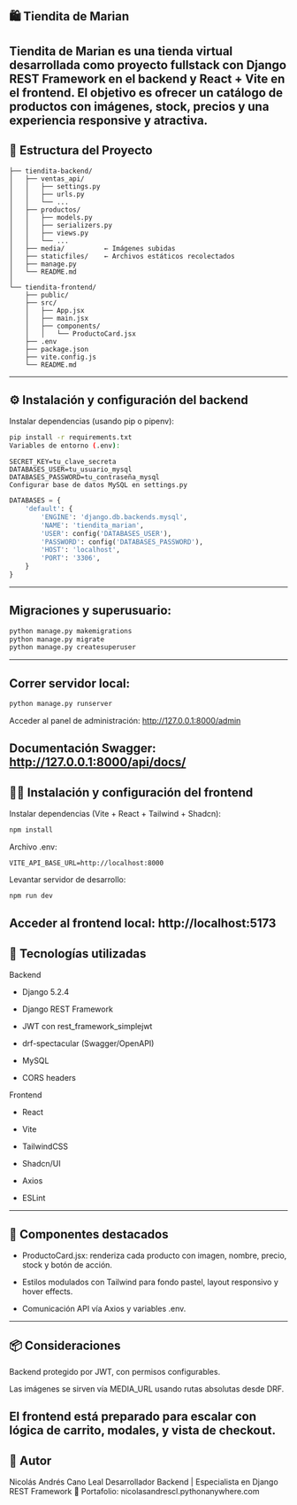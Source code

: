 ## 🛍️ Tiendita de Marian

Tiendita de Marian es una tienda virtual desarrollada como proyecto fullstack con Django REST Framework en el backend y React + Vite en el frontend. El objetivo es ofrecer un catálogo de productos con imágenes, stock, precios y una experiencia responsive y atractiva.
---
## 🧱 Estructura del Proyecto

```TienditaMarianFullstack/
├── tiendita-backend/
│   ├── ventas_api/
│   │   ├── settings.py
│   │   ├── urls.py
│   │   └── ...
│   ├── productos/
│   │   ├── models.py
│   │   ├── serializers.py
│   │   ├── views.py
│   │   └── ...
│   ├── media/          ← Imágenes subidas
│   ├── staticfiles/    ← Archivos estáticos recolectados
│   ├── manage.py
│   └── README.md
│
└── tiendita-frontend/
    ├── public/
    ├── src/
    │   ├── App.jsx
    │   ├── main.jsx
    │   ├── components/
    │   │   └── ProductoCard.jsx
    ├── .env
    ├── package.json
    ├── vite.config.js
    └── README.md
```
---
## ⚙️ Instalación y configuración del backend

Instalar dependencias (usando pip o pipenv):

```bash
pip install -r requirements.txt
Variables de entorno (.env):
```
```env
SECRET_KEY=tu_clave_secreta
DATABASES_USER=tu_usuario_mysql
DATABASES_PASSWORD=tu_contraseña_mysql
Configurar base de datos MySQL en settings.py
```
```python
DATABASES = {
    'default': {
        'ENGINE': 'django.db.backends.mysql',
        'NAME': 'tiendita_marian',
        'USER': config('DATABASES_USER'),
        'PASSWORD': config('DATABASES_PASSWORD'),
        'HOST': 'localhost',
        'PORT': '3306',
    }
}
```
---
## Migraciones y superusuario:

```bash
python manage.py makemigrations
python manage.py migrate
python manage.py createsuperuser
```
---
## Correr servidor local:

```bash
python manage.py runserver
```
Acceder al panel de administración: http://127.0.0.1:8000/admin

Documentación Swagger: http://127.0.0.1:8000/api/docs/
---
## 🧑‍🎨 Instalación y configuración del frontend

Instalar dependencias (Vite + React + Tailwind + Shadcn):

```bash
npm install
```
Archivo .env:

```env
VITE_API_BASE_URL=http://localhost:8000
```

Levantar servidor de desarrollo:

```bash
npm run dev
```

Acceder al frontend local: http://localhost:5173
---
## 🧩 Tecnologías utilizadas

Backend

+ Django 5.2.4

+ Django REST Framework

+ JWT con rest_framework_simplejwt

+ drf-spectacular (Swagger/OpenAPI)

+ MySQL

+ CORS headers

Frontend

+ React

+ Vite

+ TailwindCSS

+ Shadcn/UI

+ Axios

+ ESLint
---
## 🎨 Componentes destacados

- ProductoCard.jsx: renderiza cada producto con imagen, nombre, precio, stock y botón de acción.

- Estilos modulados con Tailwind para fondo pastel, layout responsivo y hover effects.

- Comunicación API vía Axios y variables .env.
---
## 📦 Consideraciones

Backend protegido por JWT, con permisos configurables.

Las imágenes se sirven vía MEDIA_URL usando rutas absolutas desde DRF.

El frontend está preparado para escalar con lógica de carrito, modales, y vista de checkout.
---
## 🚀 Autor
Nicolás Andrés Cano Leal Desarrollador Backend | Especialista en Django REST Framework 📁 Portafolio: nicolasandrescl.pythonanywhere.com